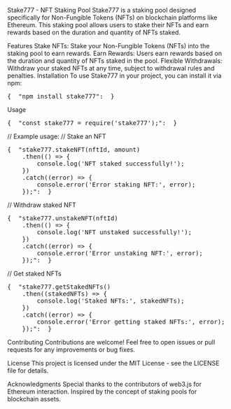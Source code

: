 Stake777 - NFT Staking Pool
Stake777 is a staking pool designed specifically for Non-Fungible Tokens (NFTs) on blockchain platforms like Ethereum. This staking pool allows users to stake their NFTs and earn rewards based on the duration and quantity of NFTs staked.

Features
Stake NFTs: Stake your Non-Fungible Tokens (NFTs) into the staking pool to earn rewards.
Earn Rewards: Users earn rewards based on the duration and quantity of NFTs staked in the pool.
Flexible Withdrawals: Withdraw your staked NFTs at any time, subject to withdrawal rules and penalties.
Installation
To use Stake777 in your project, you can install it via npm:

<div class="highlight highlight-source-json notranslate position-relative overflow-auto" dir="auto" data-snippet-clipboard-copy-content="{  &quot;npm install stake777&quot; }"><pre>{  <span class="pl-ent">"npm install stake777"</span>: <span class="pl-s"><span class="pl-pds"></span></span> }</pre></div>


Usage

<div class="highlight highlight-source-json notranslate position-relative overflow-auto" dir="auto" data-snippet-clipboard-copy-content="{  &quot;const stake777 = require('stake777');&quot; }"><pre>{  <span class="pl-ent">"const stake777 = require('stake777');"</span>: <span class="pl-s"><span class="pl-pds"></span></span> }</pre></div>


// Example usage:
// Stake an NFT

<div class="highlight highlight-source-json notranslate position-relative overflow-auto" dir="auto" data-snippet-clipboard-copy-content="{  &quot;stake777.stakeNFT(nftId, amount)
    .then(() => {
        console.log('NFT staked successfully!');
    })
    .catch((error) => {
        console.error('Error staking NFT:', error);
    });&quot; }"><pre>{  <span class="pl-ent">"stake777.stakeNFT(nftId, amount)
    .then(() => {
        console.log('NFT staked successfully!');
    })
    .catch((error) => {
        console.error('Error staking NFT:', error);
    });"</span>: <span class="pl-s"><span class="pl-pds"></span></span> }</pre></div>


// Withdraw staked NFT
<div class="highlight highlight-source-json notranslate position-relative overflow-auto" dir="auto" data-snippet-clipboard-copy-content="{  &quot;stake777.unstakeNFT(nftId)
    .then(() => {
        console.log('NFT unstaked successfully!');
    })
    .catch((error) => {
        console.error('Error unstaking NFT:', error);
    });&quot; }"><pre>{  <span class="pl-ent">"stake777.unstakeNFT(nftId)
    .then(() => {
        console.log('NFT unstaked successfully!');
    })
    .catch((error) => {
        console.error('Error unstaking NFT:', error);
    });"</span>: <span class="pl-s"><span class="pl-pds"></span></span> }</pre></div>

// Get staked NFTs
<div class="highlight highlight-source-json notranslate position-relative overflow-auto" dir="auto" data-snippet-clipboard-copy-content="{  &quot;stake777.getStakedNFTs()
    .then((stakedNFTs) => {
        console.log('Staked NFTs:', stakedNFTs);
    })
    .catch((error) => {
        console.error('Error getting staked NFTs:', error);
    });&quot; }"><pre>{  <span class="pl-ent">"stake777.getStakedNFTs()
    .then((stakedNFTs) => {
        console.log('Staked NFTs:', stakedNFTs);
    })
    .catch((error) => {
        console.error('Error getting staked NFTs:', error);
    });"</span>: <span class="pl-s"><span class="pl-pds"></span></span> }</pre></div>



    
Contributing
Contributions are welcome! Feel free to open issues or pull requests for any improvements or bug fixes.

License
This project is licensed under the MIT License - see the LICENSE file for details.

Acknowledgments
Special thanks to the contributors of web3.js for Ethereum interaction.
Inspired by the concept of staking pools for blockchain assets.
